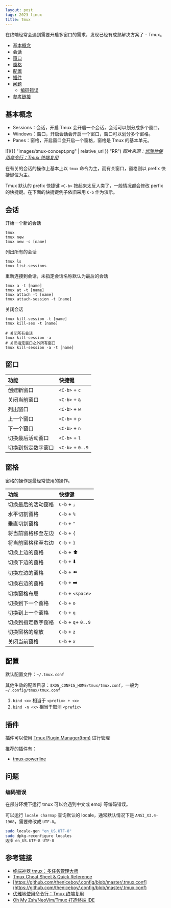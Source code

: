 ```yaml
---
layout: post
tags: 2023 linux
title: Tmux
---
```


在终端经常会遇到需要开启多窗口的需求，发现已经有成熟解决方案了 - Tmux。

<!-- vim-markdown-toc GFM -->

- [基本概念](#基本概念)
- [会话](#会话)
- [窗口](#窗口)
- [窗格](#窗格)
- [配置](#配置)
- [插件](#插件)
- [问题](#问题)
  - [编码错误](#编码错误)
- [参考链接](#参考链接)

<!-- vim-markdown-toc -->

## 基本概念

- Sessions：会话，开启 Tmux 会开启一个会话，会话可以划分成多个窗口。
- Windows：窗口，开启会话会开启一个窗口，窗口可以划分多个窗格。
- Panes：窗格，开启窗口会开启一个窗格，窗格是 Tmux 的基本单元。

![]({{ "images/tmux-concept.png" | relative_url }} "RR")
_图片来源：[优雅地使用命令行：Tmux 终端复用](https://harttle.land/2015/11/06/tmux-startup.html)_

在有关的会话的操作上基本上以 `tmux` 命令为主，而有关窗口，窗格则以 prefix 快捷键位为主。

Tmux 默认的 prefix 快捷键 `<C-b>` 按起来太反人类了，一般情况都会修改 perfix 的快捷键。在下面的快捷键例子依旧采用 `C-b` 作为演示。

## 会话

开始一个新的会话

```shell
tmux
tmux new
tmux new -s [name]
```

列出所有的会话

```shell
tmux ls
tmux list-sessions
```

重新连接到会话，未指定会话名称默认为最后的会话

```shell
tmux a -t [name]
tmux at -t [name]
tmux attach -t [name]
tmux attach-session -t [name]
```

关闭会话

```shell
tmux kill-session -t [name]
tmux kill-ses -t [name]

# 关闭所有会话
tmux kill-session -a
# 关闭指定窗口之外所有窗口
tmux kill-session -a -t [name]
```

## 窗口

| 功能               | 快捷键           |
| :----------------- | :--------------- |
| 创建新窗口         | `<C-b>` + `c`    |
| 关闭当前窗口       | `<C-b>` + `&`    |
| 列出窗口           | `<C-b>` + `w`    |
| 上一个窗口         | `<C-b>` + `p`    |
| 下一个窗口         | `<C-b>` + `n`    |
| 切换最后活动窗口   | `<C-b>` + `l`    |
| 切换到指定数字窗口 | `<C-b>` + `0..9` |

## 窗格

窗格的操作是最经常使用的操作。

| 功能               | 快捷键              |
| :----------------- | :------------------ |
| 切换最后的活动窗格 | `C-b` + `;`         |
| 水平切割窗格       | `C-b` + `%`         |
| 垂直切割窗格       | `C-b` + `"`         |
| 将当前窗格移至左边 | `C-b` + `{`         |
| 将当前窗格移至右边 | `C-b` + `}`         |
| 切换上边的窗格     | `C-b` + ⬆️          |
| 切换下边的窗格     | `C-b` + ⬇️          |
| 切换左边的窗格     | `C-b` + ⬅️          |
| 切换右边的窗格     | `C-b` + ➡️          |
| 切换窗格布局       | `C-b` + `<space>`   |
| 切换到下一个窗格   | `C-b` + `o`         |
| 切换到上一个窗格   | `C-b` + `q`         |
| 切换到指定数字窗格 | `C-b` + `q`+ `0..9` |
| 切换窗格的缩放     | `C-b` + `z`         |
| 关闭当前窗格       | `C-b` + `x`         |

## 配置

默认配置文件：`~/.tmux.conf`

其他生效的配置目录：`$XDG_CONFIG_HOME/tmux/tmux.conf`，一般为 `~/.config/tmux/tmux.conf`

1. `bind <x>` 相当于 `<prefix> + <x>`
2. `bind -n <x>` 相当于取消 `<prefix>`

## 插件

插件可以使用 [Tmux Plugin Manager(tpm)](https://github.com/tmux-plugins/tpm) 进行管理

推荐的插件有：

- [tmux-powerline](https://github.com/erikw/tmux-powerline)

## 问题

### 编码错误

在部分环境下运行 tmux 可以会遇到中文或 emoji 等编码错误。

可以运行 `locale charmap` 查询默认的 locale，通常默认情况下是 `ANSI_X3.4-1968`，需要修改成 `UTF-8`。

```sh
sudo locale-gen "en_US.UTF-8"
sudo dpkg-reconfigure locales
选择 en_US.UTF-8 UTF-8
```

## 参考链接

- [终端神器 tmux：多任务管理大师](https://www.bilibili.com/video/BV1ML411h7tF/)
- [Tmux Cheat Sheet & Quick Reference](https://tmuxcheatsheet.com/)
- [https://github.com/theniceboy/.config/blob/master/.tmux.conf](https://github.com/theniceboy/.config/blob/master/.tmux.conf)
- [优雅地使用命令行：Tmux 终端复用](https://harttle.land/2015/11/06/tmux-startup.html)
- [Oh My Zsh/NeoVim/Tmux 打造终端 IDE](https://abelsu7.top/2019/05/21/terminal-ide-using-zsh-nvim-tmux/)

